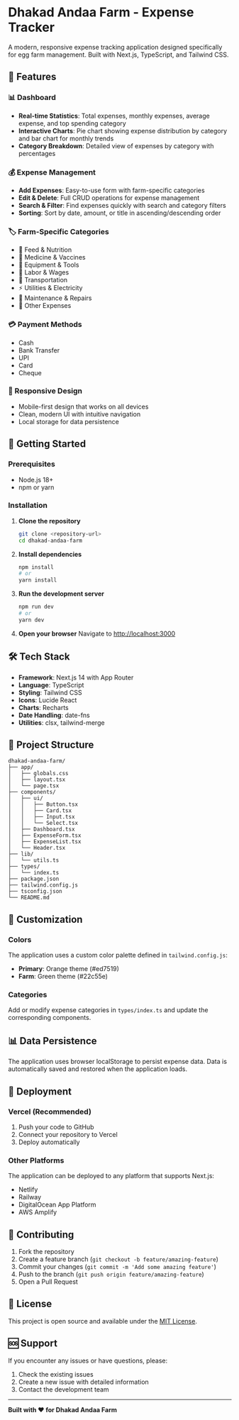 # Dhakad Andaa Farm - Expense Tracker

A modern, responsive expense tracking application designed specifically for egg farm management. Built with Next.js, TypeScript, and Tailwind CSS.

## 🥚 Features

### 📊 Dashboard
- **Real-time Statistics**: Total expenses, monthly expenses, average expense, and top spending category
- **Interactive Charts**: Pie chart showing expense distribution by category and bar chart for monthly trends
- **Category Breakdown**: Detailed view of expenses by category with percentages

### 💰 Expense Management
- **Add Expenses**: Easy-to-use form with farm-specific categories
- **Edit & Delete**: Full CRUD operations for expense management
- **Search & Filter**: Find expenses quickly with search and category filters
- **Sorting**: Sort by date, amount, or title in ascending/descending order

### 🏷️ Farm-Specific Categories
- 🌾 Feed & Nutrition
- 💊 Medicine & Vaccines
- 🔧 Equipment & Tools
- 👷 Labor & Wages
- 🚚 Transportation
- ⚡ Utilities & Electricity
- 🔨 Maintenance & Repairs
- 📝 Other Expenses

### 💳 Payment Methods
- Cash
- Bank Transfer
- UPI
- Card
- Cheque

### 📱 Responsive Design
- Mobile-first design that works on all devices
- Clean, modern UI with intuitive navigation
- Local storage for data persistence

## 🚀 Getting Started

### Prerequisites
- Node.js 18+ 
- npm or yarn

### Installation

1. **Clone the repository**
   ```bash
   git clone <repository-url>
   cd dhakad-andaa-farm
   ```

2. **Install dependencies**
   ```bash
   npm install
   # or
   yarn install
   ```

3. **Run the development server**
   ```bash
   npm run dev
   # or
   yarn dev
   ```

4. **Open your browser**
   Navigate to [http://localhost:3000](http://localhost:3000)

## 🛠️ Tech Stack

- **Framework**: Next.js 14 with App Router
- **Language**: TypeScript
- **Styling**: Tailwind CSS
- **Icons**: Lucide React
- **Charts**: Recharts
- **Date Handling**: date-fns
- **Utilities**: clsx, tailwind-merge

## 📁 Project Structure

```
dhakad-andaa-farm/
├── app/
│   ├── globals.css
│   ├── layout.tsx
│   └── page.tsx
├── components/
│   ├── ui/
│   │   ├── Button.tsx
│   │   ├── Card.tsx
│   │   ├── Input.tsx
│   │   └── Select.tsx
│   ├── Dashboard.tsx
│   ├── ExpenseForm.tsx
│   ├── ExpenseList.tsx
│   └── Header.tsx
├── lib/
│   └── utils.ts
├── types/
│   └── index.ts
├── package.json
├── tailwind.config.js
├── tsconfig.json
└── README.md
```

## 🎨 Customization

### Colors
The application uses a custom color palette defined in `tailwind.config.js`:
- **Primary**: Orange theme (#ed7519)
- **Farm**: Green theme (#22c55e)

### Categories
Add or modify expense categories in `types/index.ts` and update the corresponding components.

## 📊 Data Persistence

The application uses browser localStorage to persist expense data. Data is automatically saved and restored when the application loads.

## 🚀 Deployment

### Vercel (Recommended)
1. Push your code to GitHub
2. Connect your repository to Vercel
3. Deploy automatically

### Other Platforms
The application can be deployed to any platform that supports Next.js:
- Netlify
- Railway
- DigitalOcean App Platform
- AWS Amplify

## 🤝 Contributing

1. Fork the repository
2. Create a feature branch (`git checkout -b feature/amazing-feature`)
3. Commit your changes (`git commit -m 'Add some amazing feature'`)
4. Push to the branch (`git push origin feature/amazing-feature`)
5. Open a Pull Request

## 📝 License

This project is open source and available under the [MIT License](LICENSE).

## 🆘 Support

If you encounter any issues or have questions, please:
1. Check the existing issues
2. Create a new issue with detailed information
3. Contact the development team

---

**Built with ❤️ for Dhakad Andaa Farm** 